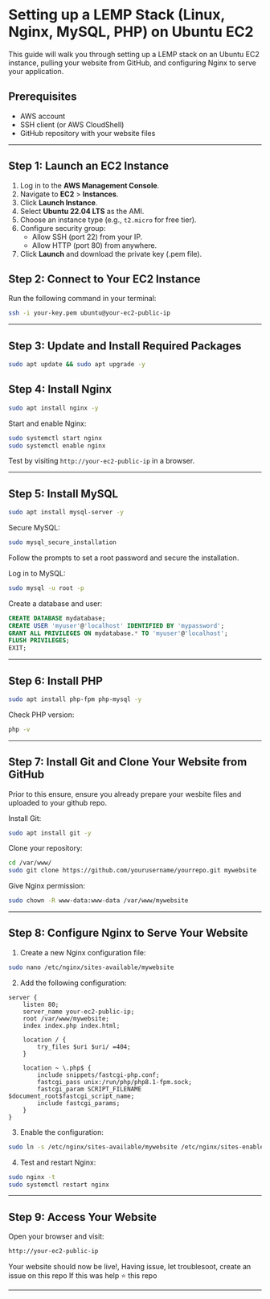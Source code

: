 # Setting up a LEMP Stack (Linux, Nginx, MySQL, PHP) on Ubuntu EC2

This guide will walk you through setting up a LEMP stack on an Ubuntu EC2 instance, pulling your website from GitHub, and configuring Nginx to serve your application.

## Prerequisites
- AWS account
- SSH client (or AWS CloudShell)
- GitHub repository with your website files

---

## Step 1: Launch an EC2 Instance
1. Log in to the **AWS Management Console**.
2. Navigate to **EC2** > **Instances**.
3. Click **Launch Instance**.
4. Select **Ubuntu 22.04 LTS** as the AMI.
5. Choose an instance type (e.g., `t2.micro` for free tier).
6. Configure security group:
   - Allow SSH (port 22) from your IP.
   - Allow HTTP (port 80) from anywhere.
7. Click **Launch** and download the private key (.pem file).

## Step 2: Connect to Your EC2 Instance
Run the following command in your terminal:
```sh
ssh -i your-key.pem ubuntu@your-ec2-public-ip
```

---

## Step 3: Update and Install Required Packages
```sh
sudo apt update && sudo apt upgrade -y
```

## Step 4: Install Nginx
```sh
sudo apt install nginx -y
```
Start and enable Nginx:
```sh
sudo systemctl start nginx
sudo systemctl enable nginx
```
Test by visiting `http://your-ec2-public-ip` in a browser.

---

## Step 5: Install MySQL
```sh
sudo apt install mysql-server -y
```
Secure MySQL:
```sh
sudo mysql_secure_installation
```
Follow the prompts to set a root password and secure the installation.

Log in to MySQL:
```sh
sudo mysql -u root -p
```
Create a database and user:
```sql
CREATE DATABASE mydatabase;
CREATE USER 'myuser'@'localhost' IDENTIFIED BY 'mypassword';
GRANT ALL PRIVILEGES ON mydatabase.* TO 'myuser'@'localhost';
FLUSH PRIVILEGES;
EXIT;
```

---

## Step 6: Install PHP
```sh
sudo apt install php-fpm php-mysql -y
```
Check PHP version:
```sh
php -v
```

---

## Step 7: Install Git and Clone Your Website from GitHub
Prior to this ensure, ensure you already prepare your wesbite files and uploaded to your github repo. 

Install Git:
```sh
sudo apt install git -y
```
Clone your repository:
```sh
cd /var/www/
sudo git clone https://github.com/yourusername/yourrepo.git mywebsite
```
Give Nginx permission:
```sh
sudo chown -R www-data:www-data /var/www/mywebsite
```

---

## Step 8: Configure Nginx to Serve Your Website
1. Create a new Nginx configuration file:
```sh
sudo nano /etc/nginx/sites-available/mywebsite
```
2. Add the following configuration:
```nginx
server {
    listen 80;
    server_name your-ec2-public-ip;
    root /var/www/mywebsite;
    index index.php index.html;

    location / {
        try_files $uri $uri/ =404;
    }

    location ~ \.php$ {
        include snippets/fastcgi-php.conf;
        fastcgi_pass unix:/run/php/php8.1-fpm.sock;
        fastcgi_param SCRIPT_FILENAME $document_root$fastcgi_script_name;
        include fastcgi_params;
    }
}
```
3. Enable the configuration:
```sh
sudo ln -s /etc/nginx/sites-available/mywebsite /etc/nginx/sites-enabled/
```
4. Test and restart Nginx:
```sh
sudo nginx -t
sudo systemctl restart nginx
```

---

## Step 9: Access Your Website
Open your browser and visit:
```sh
http://your-ec2-public-ip
```
Your website should now be live!, Having issue, let troublesoot, create an issue on this repo
If this was help ⭐ this repo

---
